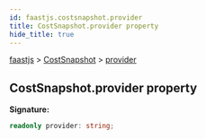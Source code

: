```yaml
---
id: faastjs.costsnapshot.provider
title: CostSnapshot.provider property
hide_title: true
---
```

[faastjs](./faastjs.md) &gt; [CostSnapshot](./faastjs.costsnapshot.md) &gt; [provider](./faastjs.costsnapshot.provider.md)

## CostSnapshot.provider property

<b>Signature:</b>

```typescript
readonly provider: string;
```